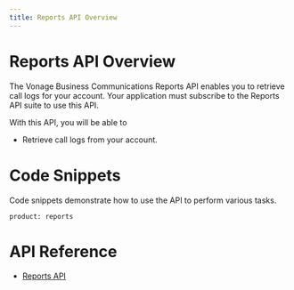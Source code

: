 ```yaml
---
title: Reports API Overview
---
```

# Reports API Overview

The Vonage Business Communications Reports API enables you to retrieve call logs for your account. Your application must subscribe to the Reports API suite to use this API.

With this API, you will be able to 

* Retrieve call logs from your account. 

# Code Snippets

Code snippets demonstrate how to use the API to perform various tasks.

```code_snippet_list
product: reports
```

# API Reference

* [Reports API](/api/reports)

